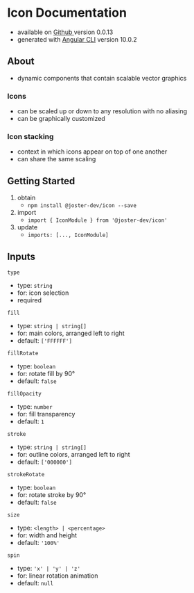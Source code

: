 # Icon Documentation
- available on [Github ](https://github.com/joster-dev/icon/packages/327210) version 0.0.13
- generated with [Angular CLI](https://github.com/angular/angular-cli) version 10.0.2

## About
- dynamic components that contain scalable vector graphics

### Icons
- can be scaled up or down to any resolution with no aliasing
- can be graphically customized

### Icon stacking
- context in which icons appear on top of one another
- can share the same scaling

## Getting Started
1. obtain
   -  `npm install @joster-dev/icon --save`
1. import
   - `import { IconModule } from '@joster-dev/icon'` 
1. update
   - `imports: [..., IconModule]`
   
## Inputs
`type`
   - type: `string`
   - for: icon selection
   - required

`fill`
   - type: `string | string[]`
   - for: main colors, arranged left to right
   - default: `['FFFFFF']`

`fillRotate`
   - type: `boolean`
   - for: rotate fill by 90°
   - default: `false`

`fillOpacity`
   - type: `number`
   - for: fill transparency
   - default: `1`

`stroke`
   - type: `string | string[]`
   - for: outline colors, arranged left to right
   - default: `['000000']`

`strokeRotate`
   - type: `boolean`
   - for: rotate stroke by 90°
   - default: `false`

`size`
   - type: `<length> | <percentage>`
   - for: width and height
   - default: `'100%'`

`spin`
   - type: `'x' | 'y' | 'z'`
   - for: linear rotation animation 
   - default: `null`
